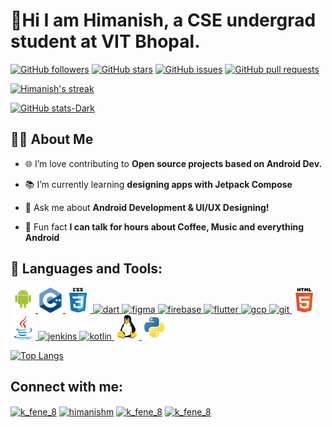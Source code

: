 
# 👋Hi I am Himanish, a CSE undergrad student at VIT Bhopal. #
<!-- User stats -->
[![GitHub followers](https://img.shields.io/github/followers/himanishm25?style=social)](https://github.com/himanishm25)
[![GitHub stars](https://img.shields.io/github/stars/himanishm25?style=social)](https://github.com/himanishm25)
[![GitHub issues](https://img.shields.io/github/issues/himanishm25/himanishm25)](https://github.com/himanishm25/himanishm25)
[![GitHub pull requests](https://img.shields.io/github/issues-pr/himanishm25/himanishm25)](https://github.com/himanishm25/himanishm25)

<p>
    <a href="https://github.com/HimanishM25/github-readme-streak-stats">
        <img title="Himanish's Stats" alt="Himanish's streak" src="https://github-readme-streak-stats.herokuapp.com/?user=HimanishM25&theme=dark&stroke=0000&background=060A0CD0">
    </a>
</p>

[![GitHub stats-Dark](https://github-readme-stats.vercel.app/api?username=HimanishM25&show_icons=true&count_private=true&theme=vision-friendly-dark)](https://github.com/anuraghazra/github-readme-stats)

## 🙋‍♂️ About Me

- 🌐 I’m love contributing to **Open source projects based on Android Dev.**

- 📚 I’m currently learning **designing apps with Jetpack Compose**

- 💬 Ask me about **Android Development & UI/UX Designing!**

- 🎢 Fun fact **I can talk for hours about Coffee, Music and everything Android**

## 🚀 Languages and Tools:

<p align="left"> <a href="https://developer.android.com" target="_blank" rel="noreferrer"> <img src="https://raw.githubusercontent.com/devicons/devicon/master/icons/android/android-original-wordmark.svg" alt="android" width="40" height="40"/> </a> <a href="https://www.w3schools.com/cpp/" target="_blank" rel="noreferrer"> <img src="https://raw.githubusercontent.com/devicons/devicon/master/icons/cplusplus/cplusplus-original.svg" alt="cplusplus" width="40" height="40"/> </a> <a href="https://www.w3schools.com/css/" target="_blank" rel="noreferrer"> <img src="https://raw.githubusercontent.com/devicons/devicon/master/icons/css3/css3-original-wordmark.svg" alt="css3" width="40" height="40"/> </a> <a href="https://dart.dev" target="_blank" rel="noreferrer"> <img src="https://www.vectorlogo.zone/logos/dartlang/dartlang-icon.svg" alt="dart" width="40" height="40"/> </a> <a href="https://www.figma.com/" target="_blank" rel="noreferrer"> <img src="https://www.vectorlogo.zone/logos/figma/figma-icon.svg" alt="figma" width="40" height="40"/> </a> <a href="https://firebase.google.com/" target="_blank" rel="noreferrer"> <img src="https://www.vectorlogo.zone/logos/firebase/firebase-icon.svg" alt="firebase" width="40" height="40"/> </a> <a href="https://flutter.dev" target="_blank" rel="noreferrer"> <img src="https://www.vectorlogo.zone/logos/flutterio/flutterio-icon.svg" alt="flutter" width="40" height="40"/> </a> <a href="https://cloud.google.com" target="_blank" rel="noreferrer"> <img src="https://www.vectorlogo.zone/logos/google_cloud/google_cloud-icon.svg" alt="gcp" width="40" height="40"/> </a> <a href="https://git-scm.com/" target="_blank" rel="noreferrer"> <img src="https://www.vectorlogo.zone/logos/git-scm/git-scm-icon.svg" alt="git" width="40" height="40"/> </a> <a href="https://www.w3.org/html/" target="_blank" rel="noreferrer"> <img src="https://raw.githubusercontent.com/devicons/devicon/master/icons/html5/html5-original-wordmark.svg" alt="html5" width="40" height="40"/> </a> <a href="https://www.java.com" target="_blank" rel="noreferrer"> <img src="https://raw.githubusercontent.com/devicons/devicon/master/icons/java/java-original.svg" alt="java" width="40" height="40"/> </a> <a href="https://www.jenkins.io" target="_blank" rel="noreferrer"> <img src="https://www.vectorlogo.zone/logos/jenkins/jenkins-icon.svg" alt="jenkins" width="40" height="40"/> </a> <a href="https://kotlinlang.org" target="_blank" rel="noreferrer"> <img src="https://www.vectorlogo.zone/logos/kotlinlang/kotlinlang-icon.svg" alt="kotlin" width="40" height="40"/> </a> <a href="https://www.linux.org/" target="_blank" rel="noreferrer"> <img src="https://raw.githubusercontent.com/devicons/devicon/master/icons/linux/linux-original.svg" alt="linux" width="40" height="40"/> </a> <a href="https://www.python.org" target="_blank" rel="noreferrer"> <img src="https://raw.githubusercontent.com/devicons/devicon/master/icons/python/python-original.svg" alt="python" width="40" height="40"/> </a> </p>



[![Top Langs](https://github-readme-stats.vercel.app/api/top-langs/?username=HimanishM25&size_weight=0.5&count_weight=0.5&layout=donut&theme=vision-friendly-dark)](https://github.com/anuraghazra/github-readme-stats)
<!-- [![Top Langs](https://github-readme-stats.vercel.app/api/top-langs/?username=HimanishM25&size_weight=0.5&count_weight=0.5&layout=compact&theme=gruvbox_light#gh-light-mode-only)](https://github.com/anuraghazra/github-readme-stats#gh-light-mode-only)   
 -->
<!-- [![GitHub stats-Dark](https://github-readme-stats.vercel.app/api?username=HimanishM25&show_icons=true&count_private=true&theme=gruvbox#gh-dark-mode-only)](https://github.com/anuraghazra/github-readme-stats#gh-dark-mode-only)
[![GitHub stats-Light](https://github-readme-stats.vercel.app/api?username=HimanishM25&show_icons=true&count_private=true&theme=gruvbox_light#gh-light-mode-only)](https://github.com/anuraghazra/github-readme-stats#gh-light-mode-only) -->

## Connect with me:

<p align="left">
<a href="https://twitter.com/k_fene_8" target="blank"><img align="center" src="https://raw.githubusercontent.com/rahuldkjain/github-profile-readme-generator/master/src/images/icons/Social/twitter.svg" alt="k_fene_8" height="30" width="40" /></a>
<a href="https://linkedin.com/in/himanishm" target="blank"><img align="center" src="https://raw.githubusercontent.com/rahuldkjain/github-profile-readme-generator/master/src/images/icons/Social/linked-in-alt.svg" alt="himanishm" height="30" width="40" /></a>
<a href="https://instagram.com/k_fene_8" target="blank"><img align="center" src="https://raw.githubusercontent.com/rahuldkjain/github-profile-readme-generator/master/src/images/icons/Social/instagram.svg" alt="k_fene_8" height="30" width="40" /></a>
<a href="https://www.leetcode.com/k_fene_8" target="blank"><img align="center" src="https://raw.githubusercontent.com/rahuldkjain/github-profile-readme-generator/master/src/images/icons/Social/leet-code.svg" alt="k_fene_8" height="30" width="40" /></a>
</p>



